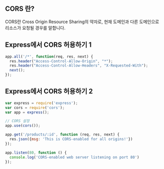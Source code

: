 
## CORS 란?
CORS란 Cross Origin Resource Sharing의 약자로, 현재 도메인과 다른 도메인으로 리소스가 요청될 경우를 말합니다.

## Express에서 CORS 허용하기 1
```javascript
app.all('/*', function(req, res, next) {
  res.header("Access-Control-Allow-Origin", "*");
  res.header("Access-Control-Allow-Headers", "X-Requested-With");
  next();
});
```
## Express에서 CORS 허용하기 2
```javascript
var express = require('express');
var cors = require('cors');
var app = express();

// CORS 설정
app.use(cors());

app.get('/products/:id', function (req, res, next) {
  res.json({msg: 'This is CORS-enabled for all origins!'})
});

app.listen(80, function () {
  console.log('CORS-enabled web server listening on port 80')
});
```